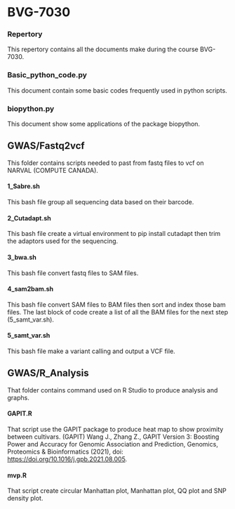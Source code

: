 # BVG-7030

### Repertory
This repertory contains all the documents make during the course BVG-7030.


### Basic_python_code.py
This document contain some basic codes frequently used in python scripts.


### biopython.py
This document show some applications of the package biopython.


## GWAS/Fastq2vcf
This folder contains scripts needed to past from fastq files to vcf on NARVAL (COMPUTE CANADA).

#### 1_Sabre.sh
This bash file group all sequencing data based on their barcode.

#### 2_Cutadapt.sh
This bash file create a virtual environment to pip install cutadapt then trim the adaptors used for the sequencing.

#### 3_bwa.sh
This bash file convert fastq files to SAM files.

#### 4_sam2bam.sh
This bash file convert SAM files to BAM files then sort and index those bam files. The last block of code create a list of all the BAM files for the next step (5_samt_var.sh).

#### 5_samt_var.sh
This bash file make a variant calling and output a VCF file.

## GWAS/R_Analysis
That folder contains command used on R Studio to produce analysis and graphs.

#### GAPIT.R
That script use the GAPIT package to produce heat map to show proximity between cultivars.
(GAPIT) Wang J., Zhang Z., GAPIT Version 3: Boosting Power and Accuracy for Genomic Association and Prediction, Genomics, Proteomics & Bioinformatics (2021), doi: https://doi.org/10.1016/j.gpb.2021.08.005.

#### mvp.R
That script create circular Manhattan plot, Manhattan plot, QQ plot and SNP density plot.
